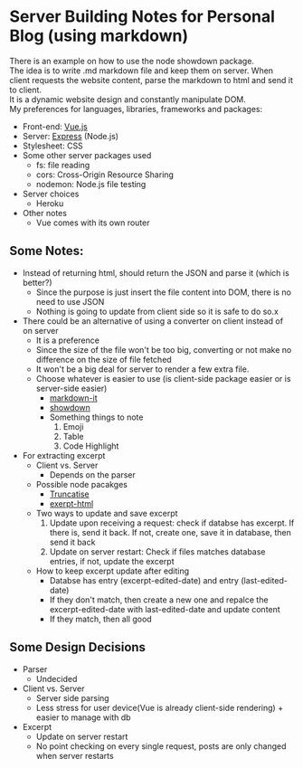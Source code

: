 # Server Building Notes for Personal Blog (using markdown)

There is an example on how to use the node showdown package.  
The idea is to write .md markdown file and keep them on server. When client requests the website content, parse the markdown to html and send it to client.  
It is a dynamic website design and constantly manipulate DOM.  
My preferences for languages, libraries, frameworks and packages:
- Front-end: [Vue.js](https://vuejs.org/)  
- Server: [Express](http://expressjs.com/) (Node.js)
- Stylesheet: CSS
- Some other server packages used
  - fs: file reading 
  - cors: Cross-Origin Resource Sharing
  - nodemon: Node.js file testing
- Server choices
  - Heroku
- Other notes
  - Vue comes with its own router


## Some Notes:
- Instead of returning html, should return the JSON and parse it (which is better?)
  - Since the purpose is just insert the file content into DOM, there is no need to use JSON
  - Nothing is going to update from client side so it is safe to do so.x
- There could be an alternative of using a converter on client instead of on server
  - It is a preference
  - Since the size of the file won't be too big, converting or not make no difference on the size of file fetched
  - It won't be a big deal for server to render a few extra file. 
  - Choose whatever is easier to use (is client-side package easier or is server-side easier)
    - [markdown-it](https://github.com/markdown-it/markdown-it)
    - [showdown](https://github.com/showdownjs/showdown)
    - Something things to note
      1. Emoji
      2. Table
      3. Code Highlight
- For extracting excerpt
    - Client vs. Server
      - Depends on the parser
    - Possible node pacakges
      - [Truncatise](https://github.com/AverageMarcus/Truncatise/blob/master/index.js)
      - [exerpt-html](https://github.com/martinheidegger/excerpt-html)
    - Two ways to update and save excerpt
      1. Update upon receiving a request: check if databse has excerpt. If there is, send it back. If not, create one, save it in database, then send it back
      2. Update on server restart: Check if files matches database entries, if not, update the excerpt
    - How to keep excerpt update after editing
      - Databse has entry (excerpt-edited-date) and entry (last-edited-date)
      - If they don't match, then create a new one and repalce the excerpt-edited-date with last-edited-date and update content
      - If they match, then all good
## Some Design Decisions
- Parser
  - Undecided
- Client vs. Server
  - Server side parsing
  - Less stress for user device(Vue is already client-side rendering) + easier to manage with db
- Excerpt
  - Update on server restart
  - No point checking on every single request, posts are only changed when server restarts
